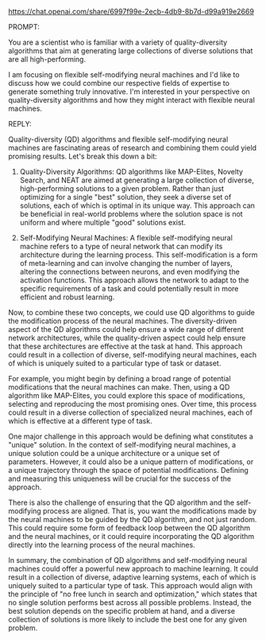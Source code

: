 https://chat.openai.com/share/6997f99e-2ecb-4db9-8b7d-d99a919e2669

PROMPT:

You are a scientist who is familiar with a variety of quality-diversity algorithms
that aim at generating large collections of diverse solutions that are all high-performing.

I am focusing on flexible self-modifying neural machines and I'd like to discuss
how we could combine our respective fields of expertise to generate something truly innovative. 
I'm interested in your perspective on quality-diversity algorithms and how they might interact 
with flexible neural machines.

REPLY:

Quality-diversity (QD) algorithms and flexible self-modifying neural machines are fascinating areas of research and combining them could yield promising results. Let's break this down a bit:

   1. Quality-Diversity Algorithms: QD algorithms like MAP-Elites, Novelty Search, and NEAT are aimed at generating a large collection of diverse, high-performing solutions to a given problem. Rather than just optimizing for a single "best" solution, they seek a diverse set of solutions, each of which is optimal in its unique way. This approach can be beneficial in real-world problems where the solution space is not uniform and where multiple "good" solutions exist.

   2. Self-Modifying Neural Machines: A flexible self-modifying neural machine refers to a type of neural network that can modify its architecture during the learning process. This self-modification is a form of meta-learning and can involve changing the number of layers, altering the connections between neurons, and even modifying the activation functions. This approach allows the network to adapt to the specific requirements of a task and could potentially result in more efficient and robust learning.

Now, to combine these two concepts, we could use QD algorithms to guide the modification process of the neural machines. The diversity-driven aspect of the QD algorithms could help ensure a wide range of different network architectures, while the quality-driven aspect could help ensure that these architectures are effective at the task at hand. This approach could result in a collection of diverse, self-modifying neural machines, each of which is uniquely suited to a particular type of task or dataset.

For example, you might begin by defining a broad range of potential modifications that the neural machines can make. Then, using a QD algorithm like MAP-Elites, you could explore this space of modifications, selecting and reproducing the most promising ones. Over time, this process could result in a diverse collection of specialized neural machines, each of which is effective at a different type of task.

One major challenge in this approach would be defining what constitutes a "unique" solution. In the context of self-modifying neural machines, a unique solution could be a unique architecture or a unique set of parameters. However, it could also be a unique pattern of modifications, or a unique trajectory through the space of potential modifications. Defining and measuring this uniqueness will be crucial for the success of the approach.

There is also the challenge of ensuring that the QD algorithm and the self-modifying process are aligned. That is, you want the modifications made by the neural machines to be guided by the QD algorithm, and not just random. This could require some form of feedback loop between the QD algorithm and the neural machines, or it could require incorporating the QD algorithm directly into the learning process of the neural machines.

In summary, the combination of QD algorithms and self-modifying neural machines could offer a powerful new approach to machine learning. It could result in a collection of diverse, adaptive learning systems, each of which is uniquely suited to a particular type of task. This approach would align with the principle of "no free lunch in search and optimization," which states that no single solution performs best across all possible problems. Instead, the best solution depends on the specific problem at hand, and a diverse collection of solutions is more likely to include the best one for any given problem.
